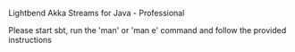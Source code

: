 Lightbend Akka Streams for Java - Professional

Please start sbt, run the 'man' or 'man e' command and follow the provided instructions
